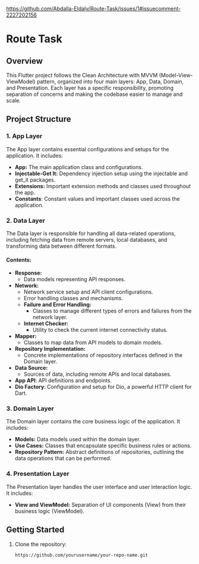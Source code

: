https://github.com/Abdalla-Eldaly/Route-Task/issues/1#issuecomment-2227202156
# Route Task

## Overview
This Flutter project follows the Clean Architecture with MVVM (Model-View-ViewModel) pattern, organized into four main layers: App, Data, Domain, and Presentation. Each layer has a specific responsibility, promoting separation of concerns and making the codebase easier to manage and scale.

## Project Structure

### 1. App Layer
The App layer contains essential configurations and setups for the application. It includes:
- **App:** The main application class and configurations.
- **Injectable-Get It:** Dependency injection setup using the injectable and get_it packages.
- **Extensions:** Important extension methods and classes used throughout the app.
- **Constants**: Constant values and important classes used across the application.

### 2. Data Layer
The Data layer is responsible for handling all data-related operations, including fetching data from remote servers, local databases, and transforming data between different formats.

#### Contents:
- **Response:**
  - Data models representing API responses.
- **Network:**
  - Network service setup and API client configurations.
  - Error handling classes and mechanisms.
  - **Failure and Error Handling:**
    - Classes to manage different types of errors and failures from the network layer.
  - **Internet Checker:**
    - Utility to check the current internet connectivity status.
- **Mapper:**
  - Classes to map data from API models to domain models.
- **Repository Implementation:**
  - Concrete implementations of repository interfaces defined in the Domain layer.
- **Data Source:**
  - Sources of data, including remote APIs and local databases.
- **App API**: API definitions and endpoints.
- **Dio Factory**: Configuration and setup for Dio, a powerful HTTP client for Dart.


### 3. Domain Layer
The Domain layer contains the core business logic of the application. It includes:
- **Models:** Data models used within the domain layer.
- **Use Cases:** Classes that encapsulate specific business rules or actions.
- **Repository Pattern:** Abstract definitions of repositories, outlining the data operations that can be performed.

### 4. Presentation Layer
The Presentation layer handles the user interface and user interaction logic. It includes:
- **View and ViewModel:** Separation of UI components (View) from their business logic (ViewModel).



## Getting Started
1. Clone the repository:
   ```sh
   https://github.com/yourusername/your-repo-name.git
